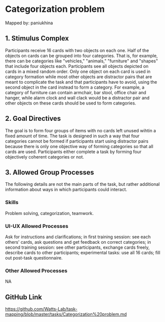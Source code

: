# Categorization problem

Mapped by: paniukhina 

## 1. Stimulus Complex 
Participants receive 16 cards with two objects on each one. Half of the objects on cards can be grouped into four categories. That is, for example, there can be categories like "vehicles," "animals," "furniture" and "shapes" that include four objects each. Participants see all objects depicted on cards in a mixed random order. Only one object on each card is used in category formation while most other objects are distractor pairs that are meant to complicate the task and that participants have to avoid, using the second object in the card instead to form a category. For example, a category of furniture can contain armchair, bar stool, office chair and hanger, while alarm clock and wall clack would be a distractor pair and other objects on these cards should be used to form categories.

## 2. Goal Directives 
The goal is to form four groups of items with no cards left unused wihtin a fixed amount of time. The task is designed in such a way that four categories cannot be formed if participants start using distractor pairs because there is only one objective way of forming categories so that all cards are used. Participants either complete a task by forming four objectively coherent categories or not.

## 3. Allowed Group Processes 
The following details are not the main parts of the task, but rather additional information about ways in which participants could interact.

### Skills 
Problem solving, categorization, teamwork.

### UI-UX Allowed Processes
Ask for instructions and clarifications; in first training session: see each others' cards, ask questions and get feedback on correct categories; in second training session: see other participants, exchange cards freely, describe cards to other participants; experimental tasks: use all 16 cards; fill out post-task questionnaire.

### Other Allowed Processes
NA

## GitHub Link 
https://github.com/Watts-Lab/task-mapping/blob/master/tasks/Categorization%20problem.md
